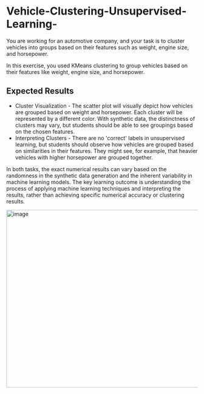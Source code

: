# Vehicle-Clustering-Unsupervised-Learning-
You are working for an automotive company, and your task is to cluster vehicles into groups based on their features such as weight, engine size, and horsepower.     


In this exercise, you used KMeans clustering to group vehicles based on their features like weight, engine size, and horsepower.

## Expected Results
-  Cluster Visualization - The scatter plot will visually depict how vehicles are grouped based on weight and horsepower. Each cluster will be represented by a different color. With synthetic data, the distinctness of clusters may vary, but students should be able to see groupings based on the chosen features.
-  Interpreting Clusters - There are no 'correct' labels in unsupervised learning, but students should observe how vehicles are grouped based on similarities in their features. They might see, for example, that heavier vehicles with higher horsepower are grouped together.

  
  In both tasks, the exact numerical results can vary based on the randomness in the synthetic data generation and the inherent variability in machine learning models. The key learning outcome is understanding the process of applying machine learning techniques and interpreting the results, rather than achieving specific numerical accuracy or clustering results.   


  <img width="536" height="468" alt="image" src="https://github.com/user-attachments/assets/37feebb7-01fc-4227-827e-b902e569db17" />

